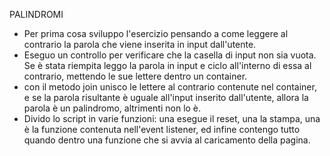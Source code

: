 PALINDROMI
- Per prima cosa sviluppo l'esercizio pensando a come leggere al contrario la parola che viene inserita in input dall'utente.
- Eseguo un controllo per verificare che la casella di input non sia vuota. Se è stata riempita leggo la parola in input e ciclo all'interno di essa al contrario, mettendo le sue lettere dentro un container.
- con il metodo join unisco le lettere al contrario contenute nel container, e se la parola risultante è uguale all'input inserito dall'utente, allora la parola è un palindromo, altrimenti non lo è.
- Divido lo script in varie funzioni: una esegue il reset, una la stampa, una è la funzione contenuta nell'event listener, ed infine contengo tutto quando dentro una funzione che si avvia al caricamento della pagina.